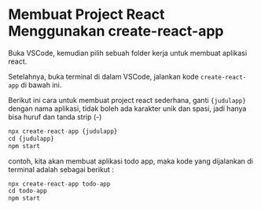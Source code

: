 # Membuat Project React Menggunakan create-react-app

Buka VSCode, kemudian pilih sebuah folder kerja untuk membuat aplikasi react.

Setelahnya, buka terminal di dalam VSCode, jalankan kode `create-react-app` di bawah ini.

Berikut ini cara untuk membuat project react sederhana, ganti `{judulapp}` dengan nama aplikasi, tidak boleh ada karakter unik dan spasi, jadi hanya bisa huruf dan tanda strip (-)

```javascript
npx create-react-app {judulapp}
cd {judulapp}
npm start
```

contoh, kita akan membuat aplikasi todo app, maka kode yang dijalankan di terminal adalah sebagai berikut :

```javascript
npx create-react-app todo-app
cd todo-app
npm start
```
